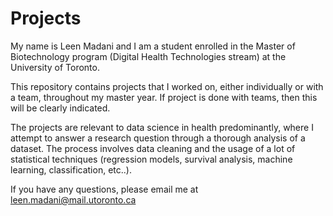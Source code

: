 # Projects

My name is Leen Madani and I am a student enrolled in the Master of Biotechnology program (Digital Health Technologies stream) at the University of Toronto. 

This repository contains projects that I worked on, either individually or with a team, throughout my master year. If project is done with teams, then this will be clearly indicated. 

The projects are relevant to data science in health predominantly, where I attempt to answer a research question through a thorough analysis of a dataset. 
The process involves data cleaning and the usage of a lot of statistical techniques (regression models, survival analysis, machine learning, classification, etc..). 

If you have any questions, please email me at leen.madani@mail.utoronto.ca 
